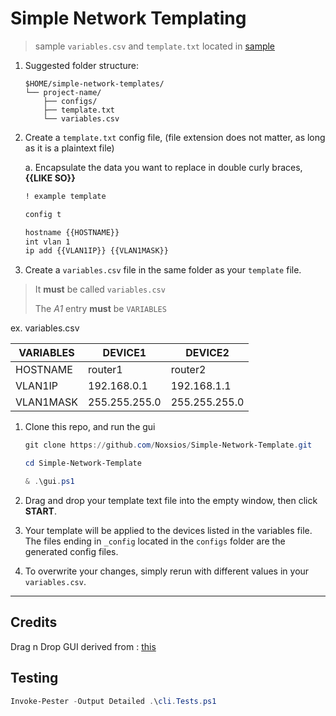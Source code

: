 # Simple Network Templating

> sample `variables.csv` and `template.txt` located in [sample](./sample)

1. Suggested folder structure:

    ```text
    $HOME/simple-network-templates/
    └── project-name/
        ├── configs/
        ├── template.txt
        └── variables.csv
    ```

2. Create a `template.txt` config file, (file extension does not matter, as long as it is a plaintext file)
   
    a. Encapsulate the data you want to replace in double curly braces, __{{LIKE SO}}__

    ```txt
    ! example template

    config t

    hostname {{HOSTNAME}}
    int vlan 1
    ip add {{VLAN1IP}} {{VLAN1MASK}}
    ```

3. Create a `variables.csv` file in the same folder as your `template` file.

> It **must** be called `variables.csv`
>
> The *A1* entry **must** be `VARIABLES`

ex. variables.csv

| VARIABLES | DEVICE1       | DEVICE2       |
| --------- | ------------- | ------------- |
| HOSTNAME  | router1       | router2       |
| VLAN1IP   | 192.168.0.1   | 192.168.1.1   |
| VLAN1MASK | 255.255.255.0 | 255.255.255.0 |

1. Clone this repo, and run the gui

    ```powershell
    git clone https://github.com/Noxsios/Simple-Network-Template.git

    cd Simple-Network-Template

    & .\gui.ps1
    ```

2. Drag and drop your template text file into the empty window, then click __START__.

3. Your template will be applied to the devices listed in the variables file.  The files ending in `_config` located in the `configs` folder are the generated config files. 

4. To overwrite your changes, simply rerun with different values in your `variables.csv`.

---

## Credits

Drag n Drop GUI derived from : [this](https://github.com/rlv-dan/Tutorial-code/blob/master/A%20drag-and-drop%20GUI%20made%20with%20PowerShell/powershell-gui.ps1)

## Testing

```powershell
Invoke-Pester -Output Detailed .\cli.Tests.ps1
```